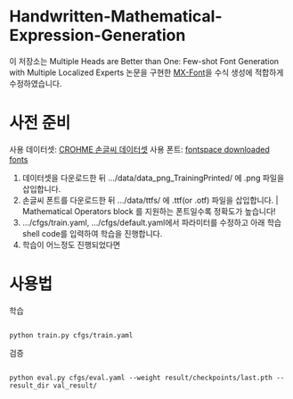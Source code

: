 # Handwritten-Mathematical-Expression-Generation

이 저장소는 Multiple Heads are Better than One: Few-shot Font Generation with Multiple Localized Experts 논문을 구현한 [MX-Font](https://github.com/clovaai/mxfont)을 수식 생성에 적합하게 수정하였습니다.

# 사전 준비

사용 데이터셋: [CROHME 손글씨 데이터셋](https://www.isical.ac.in/~crohme/CROHME_data.html)
사용 폰트: [fontspace downloaded fonts](https://www.fontspace.com/)

1. 데이터셋을 다운로드한 뒤 .../data/data_png_TrainingPrinted/ 에 .png 파일을 삽입합니다.
2. 손글씨 폰트를 다운로드한 뒤 .../data/ttfs/ 에 .ttf(or .otf) 파일을 삽입합니다.
| Mathematical Operators block 를 지원하는 폰트일수록 정확도가 높습니다!
3. .../cfgs/train.yaml, .../cfgs/default.yaml에서 파라미터를 수정하고 아래 학습 shell code를 입력하여 학습을 진행합니다.
4. 학습이 어느정도 진행되었다면 

# 사용법

학습

```shell

python train.py cfgs/train.yaml

```

검증

```shell

python eval.py cfgs/eval.yaml --weight result/checkpoints/last.pth --result_dir val_result/

```